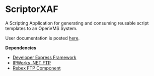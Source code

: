 # ScriptorXAF
A Scripting Application for generating and consuming reusable script templates to an OpenVMS System. 

User documentation is posted [here](http://scriptor.envysys.com/). 

<B> Dependencies</B>

+ [Developer Express Framework](https://www.devexpress.com/)
+ [IPWorks .NET FTP](https://www.nsoftware.com/)
+ [Rebex FTP Component](https://https://www.rebex.net/)

